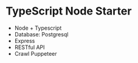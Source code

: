 # TypeScript Node Starter

* Node + Typescript
* Database: Postgresql
* Express
* RESTful API
* Crawl Puppeteer
